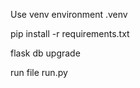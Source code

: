 Use venv environment .venv

<!-- After clone install dependencies  -->

pip install -r requirements.txt

flask db upgrade

run file run.py
